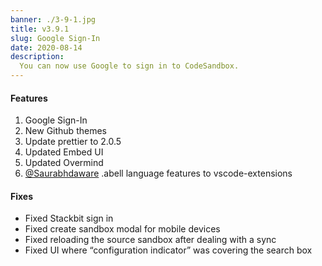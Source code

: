 ```yaml
---
banner: ./3-9-1.jpg
title: v3.9.1
slug: Google Sign-In
date: 2020-08-14
description:
  You can now use Google to sign in to CodeSandbox.
---
```


#### Features

1. Google Sign-In  
2. New Github themes
3. Update prettier to 2.0.5
4. Updated Embed UI
5. Updated Overmind
6. [@Saurabhdaware](https://github.com/codesandbox/codesandbox-client/pull/4628) .abell language features to vscode-extensions

#### Fixes

- Fixed Stackbit sign in
- Fixed create sandbox modal for mobile devices
- Fixed reloading the source sandbox after dealing with a sync
- Fixed UI where “configuration indicator” was covering the search box 


